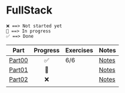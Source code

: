 # FullStack

```text
❌ ==> Not started yet
🚧 ==> In progress
✅ ==> Done
```

| Part                | Progress | Exercises | Notes                       |
| ------------------- | :------: | --------- | --------------------------- |
| [Part00](./part00/) |    ✅    | 6/6       | [Notes](./part00/README.md) |
| [Part01](./part01/) |    🚧    |           | [Notes](./part01/README.md) |
| [Part02](./part02/) |    ❌    |           | [Notes](./part02/README.md) |
|                     |          |           |                             |
